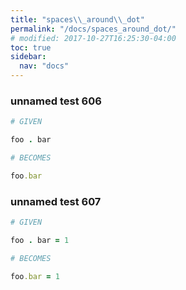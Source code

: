 ```yaml
---
title: "spaces\\_around\\_dot"
permalink: "/docs/spaces_around_dot/"
# modified: 2017-10-27T16:25:30-04:00
toc: true
sidebar:
  nav: "docs"
---
```

### unnamed test 606
```ruby
# GIVEN

foo . bar

```
```ruby
# BECOMES

foo.bar
```
### unnamed test 607
```ruby
# GIVEN

foo . bar = 1

```
```ruby
# BECOMES

foo.bar = 1
```
